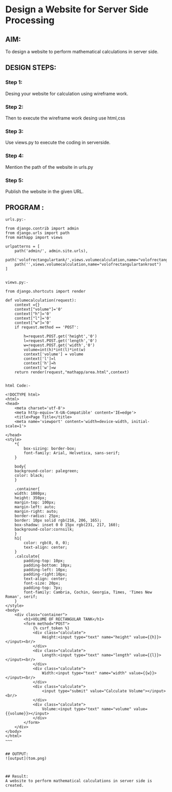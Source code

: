 # Design a Website for Server Side Processing

## AIM:
To design a website to perform mathematical calculations in server side.

## DESIGN STEPS:

### Step 1:
Desing your website for calculation using wireframe work.



### Step 2:
Then to execute the wireframe work desing use html,css



### Step 3:
Use views.py to execute the coding in serverside.



### Step 4:
Mention the path of the website in urls.py





### Step 5:
Publish the website in the given URL.




## PROGRAM :
~~~~
urls.py:-

from django.contrib import admin
from django.urls import path
from mathapp import views

urlpatterns = [
    path('admin/', admin.site.urls),
    path('volofrectangulartank/',views.volumecalculation,name="volofrectangulartank"),
    path('',views.volumecalculation,name="volofrectangulartankroot")
]


views.py:-

from django.shortcuts import render

def volumecalculation(request):
    context ={}
    context["volume"]='0'
    context["h"]='0'
    context["l"]='0'
    context["w"]='0'
    if request.method == 'POST':
        
        h=request.POST.get('height','0')
        l=request.POST.get('length','0')
        w=request.POST.get('width','0')
        volume=int(h)*int(l)*int(w)
        context['volume'] = volume
        context['l']=l
        context['h']=h
        context['w']=w
    return render(request,"mathapp/area.html",context)


html Code:-

<!DOCTYPE html>
<html>
<head>
    <meta charset='utf-8'>
    <meta http-equiv='X-UA-Compatible' content='IE=edge'>
    <title>Page Title</title>
    <meta name='viewport' content='width=device-width, initial-scale=1'>
    
</head>
<style>
    *{
        box-sizing: border-box;
        font-family: Arial, Helvetica, sans-serif;
    }

    body{
    background-color: palegreen;
    color: black;
    }

    .container{
    width: 1080px;
    height: 350px;
    margin-top: 100px;
    margin-left: auto;
    margin-right: auto;
    border-radius: 25px;
    border: 10px solid rgb(216, 206, 165);
    box-shadow: inset 0 0 15px rgb(231, 217, 160);
    background-color:cornsilk;
    }
    h1{
        color: rgb(0, 0, 0);
        text-align: center;
    }
    .calculate{
        padding-top: 10px;
        padding-bottom: 10px;
        padding-left: 10px;
        padding-right:10px;
        text-align: center;
        font-size: 20px;
        padding-top: 7px;
        font-family: Cambria, Cochin, Georgia, Times, 'Times New Roman', serif;
    }
</style>
<body>
    <div class="container">
        <h1>VOLUME OF RECTANGULAR TANK</h1>
        <form method="POST">
            {% csrf_token %}
            <div class="calculate"> 
                Height:<input type="text" name="height" value={{h}}></input><br/>
            </div>
            <div class="calculate">
                Length:<input type="text" name="length" value={{l}}></input><br/>
            </div>
            <div class="calculate">
                Width:<input type="text" name="width" value={{w}}></input><br/>
            </div>
            <div class="calculate">
                <input type="submit" value="Calculate Volume"></input><br/>
            </div>
            <div class="calculate">
                Volume:<input type="text" name="volume" value={{volume}}></input>
            </div>
        </form>
    </div>
</body>
</html>
~~~


## OUTPUT:
![output](tom.png)



## Result:
A website to perform mathematical calculations in server side is created.

